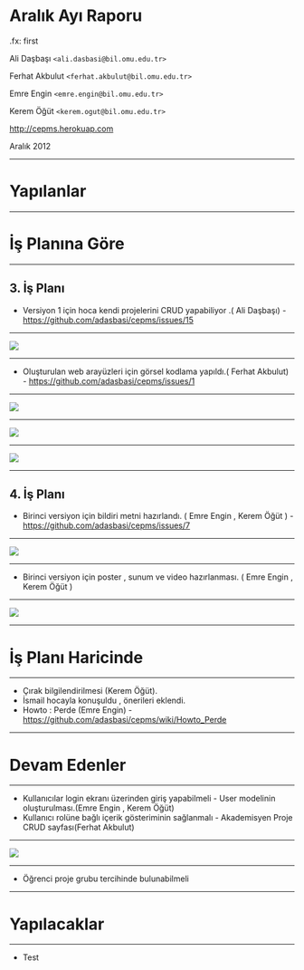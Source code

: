 #   Aralık Ayı Raporu

.fx: first

Ali Daşbaşı `<ali.dasbasi@bil.omu.edu.tr>`

Ferhat Akbulut `<ferhat.akbulut@bil.omu.edu.tr>`

Emre Engin `<emre.engin@bil.omu.edu.tr>`

Kerem Öğüt `<kerem.ogut@bil.omu.edu.tr>`

http://cepms.herokuap.com

Aralık 2012

---

#   Yapılanlar

---

#   İş Planına Göre

---


## 3. İş Planı

- Versiyon 1 için hoca kendi projelerini CRUD yapabiliyor .( Ali Daşbaşı)
      - https://github.com/adasbasi/cepms/issues/15

---

![](https://a248.e.akamai.net/camo.github.com/e7be6190c2f5425d9f416d3ae772177cc5871cfc/687474703a2f2f692e696d6775722e636f6d2f524b644b612e706e67)

---

- Oluşturulan web arayüzleri için görsel kodlama yapıldı.( Ferhat Akbulut)
      - https://github.com/adasbasi/cepms/issues/1
---

![](https://a248.e.akamai.net/camo.github.com/e8a26f59cbfa8bbef5b256f587f1787f9e19ee49/687474703a2f2f692e696d6775722e636f6d2f706c58575a2e706e67)

---

![](https://a248.e.akamai.net/camo.github.com/03e479e1a6b248bbc78111d8814a74d59681272b/687474703a2f2f696d673231372e696d616765736861636b2e75732f696d673231372f313136392f73637265656e73686f74313231323132383235303932392e706e67)

---

![](https://a248.e.akamai.net/camo.github.com/03e479e1a6b248bbc78111d8814a74d59681272b/687474703a2f2f696d673231372e696d616765736861636b2e75732f696d673231372f313136392f73637265656e73686f74313231323132383235303932392e706e67)

---



## 4. İş Planı

- Birinci versiyon için bildiri metni hazırlandı. ( Emre Engin , Kerem Öğüt )
      - https://github.com/adasbasi/cepms/issues/7

---

![](http://img4.imageshack.us/img4/5562/bildiri.png)

---

- Birinci versiyon için poster , sunum ve video hazırlanması. ( Emre Engin , Kerem Öğüt )

---

![](http://imageshack.us/a/img594/5757/pys.png)

---

#   İş Planı Haricinde

---

- Çırak bilgilendirilmesi (Kerem Öğüt).
- İsmail hocayla konuşuldu , önerileri eklendi.
- Howto : Perde (Emre Engin)
      - https://github.com/adasbasi/cepms/wiki/Howto_Perde

---

#   Devam Edenler

---

- Kullanıcılar login ekranı üzerinden giriş yapabilmeli
      - User modelinin oluşturulması.(Emre Engin , Kerem Öğüt)
- Kullanıcı rolüne bağlı içerik gösteriminin sağlanmalı
      - Akademisyen Proje CRUD sayfası(Ferhat Akbulut)

---

![](https://a248.e.akamai.net/camo.github.com/e7be6190c2f5425d9f416d3ae772177cc5871cfc/687474703a2f2f692e696d6775722e636f6d2f524b644b612e706e67)

---

- Öğrenci proje grubu tercihinde bulunabilmeli

---

#   Yapılacaklar

---

- Test

